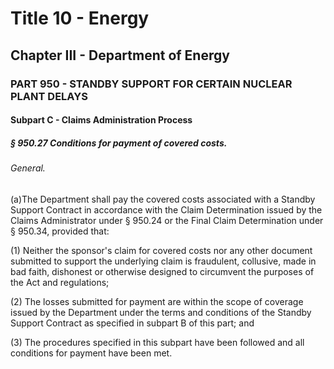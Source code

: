 
# Title 10 - Energy
## Chapter III - Department of Energy
### PART 950 - STANDBY SUPPORT FOR CERTAIN NUCLEAR PLANT DELAYS
#### Subpart C - Claims Administration Process
##### § 950.27 Conditions for payment of covered costs.
###### General.

(a)The Department shall pay the covered costs associated with a Standby Support Contract in accordance with the Claim Determination issued by the Claims Administrator under § 950.24 or the Final Claim Determination under § 950.34, provided that:

(1) Neither the sponsor's claim for covered costs nor any other document submitted to support the underlying claim is fraudulent, collusive, made in bad faith, dishonest or otherwise designed to circumvent the purposes of the Act and regulations;

(2) The losses submitted for payment are within the scope of coverage issued by the Department under the terms and conditions of the Standby Support Contract as specified in subpart B of this part; and

(3) The procedures specified in this subpart have been followed and all conditions for payment have been met.
